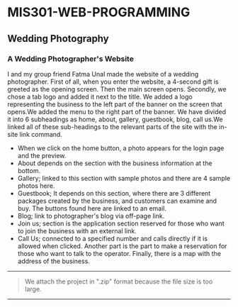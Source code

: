 # MIS301-WEB-PROGRAMMING
## Wedding Photography
### A Wedding Photographer's Website
I and my group friend Fatma Unal made the website of a wedding photographer.
First of all, when you enter the website, a 4-second gift is greeted as the opening screen. Then the main screen opens.
Secondly, we chose a tab logo and added it next to the title.
We added a logo representing the business to the left part of the banner on the screen that opens.We added the menu to the right part of the banner.
We have divided it into 6 subheadings as home, about, gallery, guestbook, blog, call us.We linked all of these sub-headings to the relevant parts of the site with the in-site link command.
* When we click on the home button, a photo appears for the login page and the preview.
* About depends on the section with the business information at the bottom.
* Gallery; linked to this section with sample photos and there are 4 sample photos here.
* Guestbook; It depends on this section, where there are 3 different packages created by the business, and customers can examine and buy. The buttons found here are linked to an email.
* Blog; link to photographer's blog via off-page link.
* Join us; section is the application section reserved for those who want to join the business with an external link.
* Call Us; connected to a specified number and calls directly if it is allowed when clicked.
Another part is the part to make a reservation for those who want to talk to the operator. 
Finally, there is a map with the address of the business.
----
> We attach the project in ".zip" format because the file size is too large.
---
